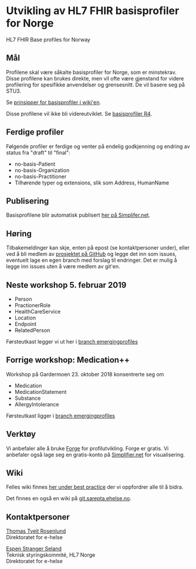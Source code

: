 # Utvikling av HL7 FHIR basisprofiler for Norge
HL7 FHIR Base profiles for Norway

## Mål

Profilene skal være såkalte basisprofiler for Norge, som er minstekrav. Disse profilene kan brukes direkte, men vil ofte være gjenstand for videre profilering for spesifikke anvendelser og grensesnitt. De vil basere seg på STU3.

Se [prinsipper for basisprofiler i wiki'en](https://github.com/HL7Norway/best-practice/wiki/Prinsipper-for-basisprofiler).

Disse profilene vil ikke bli videreutviklet. Se [basisprofiler R4](https://github.com/HL7Norway/basisprofiler-r4).

## Ferdige profiler

Følgende profiler er ferdige og venter på endelig godkjenning og endring av status fra "draft" til "final":
* no-basis-Patient
* no-basis-Organization
* no-basis-Practitioner
* Tilhørende typer og extensions, slik som Address, HumanName

## Publisering

Basisprofilene blir automatisk publisert [her på Simplifer.net](https://simplifier.net/hl7norwayno-basis).

## Høring 

Tilbakemeldinger kan skje, enten på epost (se kontaktpersoner under), eller ved å bli medlem av [prosjektet på GitHub](https://github.com/HL7Norway/basisprofiler-r3) og legge det inn som issues, eventuelt lage en egen branch med forslag til endringer. Det er mulig å legge inn issues uten å være medlem av git'en. 

## Neste workshop 5. februar 2019

* Person
* PractionerRole
* HealthCareService
* Location
* Endpoint
* RelatedPerson

Førsteutkast legger vi ut her i [branch emergingprofiles](https://github.com/HL7Norway/basisprofiler-r3/tree/emergingprofiles)

## Forrige workshop: Medication++

Workshop på Gardermoen 23. oktober 2018 konsentrerte seg om
* Medication
* MedicationStatement
* Substance
* AllergyIntolerance

Førsteutkast ligger i [branch emergingprofiles](https://github.com/HL7Norway/basisprofiler-r3/tree/emergingprofiles)

## Verktøy

Vi anbefaler alle å bruke [Forge](https://fire.ly/forge/) for profilutvikling. Forge er gratis.
Vi anbefaler også lage seg en gratis-konto på [Simplifier.net](https://simplifier.net/) for visualisering. 

## Wiki

Felles wiki finnes [her under best practice](https://github.com/HL7Norway/best-practice/wiki) der vi oppfordrer alle til å bidra. 

Det finnes en også en wiki på [git.sarepta.ehelse.no](https://git.sarepta.ehelse.no/utvikling/FHIR/wikis/home).

## Kontaktpersoner

[Thomas Tveit Rosenlund](mailto:thomas.tveit.rosenlund@ehelse.no)
<br/>Direktoratet for e-helse

[Espen Stranger Seland](mailto:Espen.Stranger.Seland@ehelse.no)
<br/>Teknisk styringskommité, HL7 Norge
<br/>Direktoratet for e-helse
